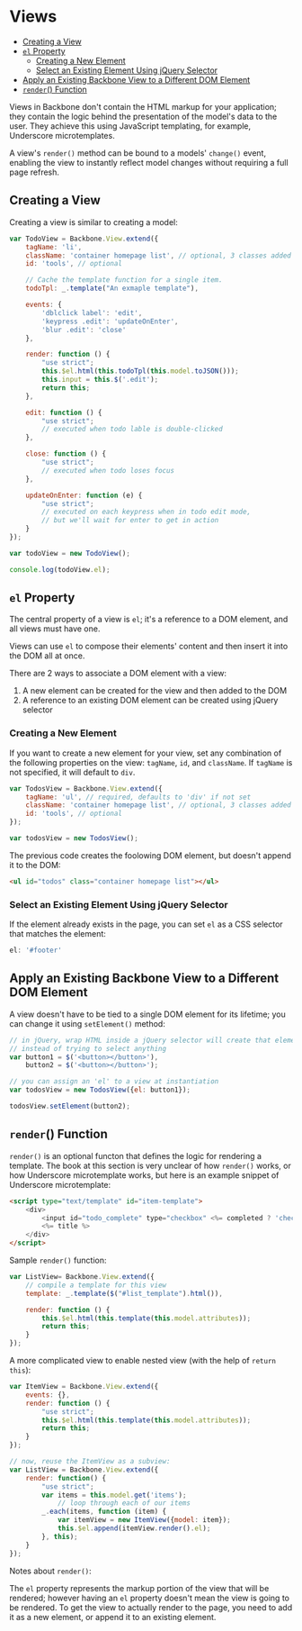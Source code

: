 # Views

* [Creating a View](#creating-a-view)
* [`el` Property](#el-property)
	* [Creating a New Element](#creating-a-new-element)
	* [Select an Existing Element Using jQuery Selector](#select-an-existing-element-using-jquery-selector)
* [Apply an Existing Backbone View to a Different DOM Element](#apply-an-existing-backbone-view-to-a-different-dom-element)
* [`render`() Function](#render-function)

Views in Backbone don't contain the HTML markup for your application; they contain the logic behind the presentation of the model's data to the user. They achieve this using JavaScript templating, for example, Underscore microtemplates.

A view's `render()` method can be bound to a models' `change()` event, enabling the view to instantly reflect model changes without requiring a full page refresh.

## Creating a View

Creating a view is similar to creating a model:

```javascript
var TodoView = Backbone.View.extend({
    tagName: 'li',
    className: 'container homepage list', // optional, 3 classes added
    id: 'tools', // optional

    // Cache the template function for a single item.
    todoTpl: _.template("An exmaple template"),

    events: {
        'dblclick label': 'edit',
        'keypress .edit': 'updateOnEnter',
        'blur .edit': 'close'
    },

    render: function () {
        "use strict";
        this.$el.html(this.todoTpl(this.model.toJSON()));
        this.input = this.$('.edit');
        return this;
    },

    edit: function () {
        "use strict";
        // executed when todo lable is double-clicked
    },

    close: function () {
        "use strict";
        // executed when todo loses focus
    },

    updateOnEnter: function (e) {
        "use strict";
        // executed on each keypress when in todo edit mode,
        // but we'll wait for enter to get in action
    }
});

var todoView = new TodoView();

console.log(todoView.el);
```

## `el` Property

The central property of a view is `el`; it's a reference to a DOM element, and all views must have one.

Views can use `el` to compose their elements' content and then insert it into the DOM all at once.

There are 2 ways to associate a DOM element with a view:

1. A new element can be created for the view and then added to the DOM
2. A reference to an existing DOM element can be created using jQuery selector

### Creating a New Element 

If you want to create a new element for your view, set any combination of the following properties on the view: `tagName`, `id`, and `className`. If `tagName` is not specified, it will default to `div`.

```javascript
var TodosView = Backbone.View.extend({
    tagName: 'ul', // required, defaults to 'div' if not set
    className: 'container homepage list', // optional, 3 classes added
    id: 'tools', // optional
});

var todosView = new TodosView();
```
 The previous code creates the foolowing DOM element, but doesn't append it to the DOM:

```html
<ul id="todos" class="container homepage list"></ul>
```

### Select an Existing Element Using jQuery Selector

If the element already exists in the page, you can set `el` as a CSS selector that matches the element:

```javascript
el: '#footer'
```

## Apply an Existing Backbone View to a Different DOM Element

A view doesn't have to be tied to a single DOM element for its lifetime; you can change it using `setElement()` method:

```javascript
// in jQuery, wrap HTML inside a jQuery selector will create that element, 
// instead of trying to select anything
var button1 = $('<button></button>'),
    button2 = $('<button></button>');

// you can assign an 'el' to a view at instantiation
var todosView = new TodosView({el: button1}); 

todosView.setElement(button2);
```

## `render`() Function

`render()` is an optional functon that defines the logic for rendering a template. The book at this section is very unclear of how `render()` works, or how Underscore microtemplate works, but here is an example snippet of Underscore microtemplate:

```html
<script type="text/template" id="item-template">
    <div>
        <input id="todo_complete" type="checkbox" <%= completed ? 'checked="checked"' : '' %>>
        <%= title %>
    </div>
</script>
```

Sample `render()` function:

```javascript
var ListView= Backbone.View.extend({
    // compile a template for this view
    template: _.template($("#list_template").html()),

    render: function () {
        this.$el.html(this.template(this.model.attributes));
        return this;
    }
});
```

A more complicated view to enable nested view (with the help of `return this`):

```javascript
var ItemView = Backbone.View.extend({
    events: {},
    render: function () {
        "use strict";
        this.$el.html(this.template(this.model.attributes));
        return this;
    }
});

// now, reuse the ItemView as a subview:
var ListView = Backbone.View.extend({
    render: function() {
        "use strict";
        var items = this.model.get('items');
            // loop through each of our items
        _.each(items, function (item) {
            var itemView = new ItemView({model: item});
            this.$el.append(itemView.render().el);
        }, this);
    }
});
```

Notes about `render()`:

The `el` property represents the markup portion of the view that will be rendered; however having an `el` property doesn't mean the view is going to be rendered. To get the view to actually render to the page, you need to add it as a new element, or append it to an existing element.

